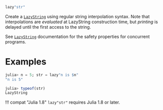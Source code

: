 ```julia
lazy"str"
```

Create a [`LazyString`](@ref) using regular string interpolation syntax. Note that interpolations are *evaluated* at LazyString construction time, but *printing* is delayed until the first access to the string.

See [`LazyString`](@ref) documentation for the safety properties for concurrent programs.

# Examples

```julia
julia> n = 5; str = lazy"n is $n"
"n is 5"

julia> typeof(str)
LazyString
```

!!! compat "Julia 1.8"
    `lazy"str"` requires Julia 1.8 or later.

